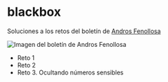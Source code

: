 # blackbox
Soluciones a los retos del boletín de [Andros Fenollosa](https://programadorwebvalencia.com)

![Imagen del boletín de Andros Fenollosa](https://pbs.twimg.com/media/FX4Nl_TXoAAKIcW?format=jpg&name=large)

- Reto 1
- Reto 2
- Reto 3. Ocultando números sensibles

